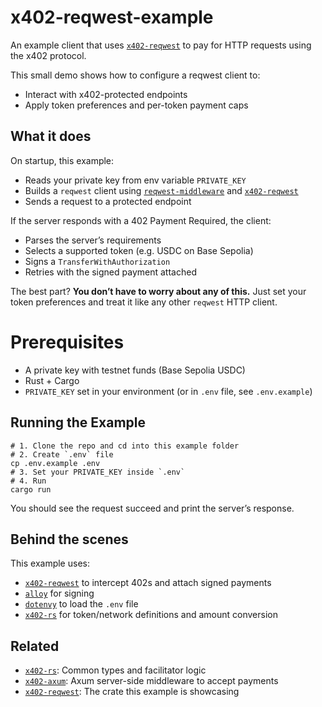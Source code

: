 # x402-reqwest-example

An example client that uses [`x402-reqwest`](https://crates.io/crates/x402-reqwest) to pay for HTTP requests using the x402 protocol.

This small demo shows how to configure a reqwest client to:
- Interact with x402-protected endpoints
- Apply token preferences and per-token payment caps

## What it does

On startup, this example:
- Reads your private key from env variable `PRIVATE_KEY`
- Builds a `reqwest` client using [`reqwest-middleware`](https://crates.io/crates/reqwest-middleware) and  [`x402-reqwest`](https://crates.io/crates/x402-reqwest)
- Sends a request to a protected endpoint

If the server responds with a 402 Payment Required, the client:
-	Parses the server’s requirements
-	Selects a supported token (e.g. USDC on Base Sepolia)
-	Signs a `TransferWithAuthorization`
-	Retries with the signed payment attached

The best part? **You don’t have to worry about any of this.**
Just set your token preferences and treat it like any other `reqwest` HTTP client.

# Prerequisites
- A private key with testnet funds (Base Sepolia USDC)
-	Rust + Cargo
-	`PRIVATE_KEY` set in your environment (or in `.env` file, see `.env.example`)

## Running the Example
```shell
# 1. Clone the repo and cd into this example folder
# 2. Create `.env` file
cp .env.example .env
# 3. Set your PRIVATE_KEY inside `.env`
# 4. Run
cargo run
```
You should see the request succeed and print the server’s response.

## Behind the scenes

This example uses:
-	[`x402-reqwest`](https://crates.io/crates/x402-reqwest) to intercept 402s and attach signed payments
-	[`alloy`](https://alloy.rs) for signing
-	[`dotenvy`](https://crates.io/crates/dotenvy) to load the `.env` file
-	[`x402-rs`](https://crates.io/crates/x402-rs) for token/network definitions and amount conversion

## Related
- [`x402-rs`](https://crates.io/crates/x402-rs): Common types and facilitator logic
- [`x402-axum`](https://crates.io/crates/x402-axum): Axum server-side middleware to accept payments
- [`x402-reqwest`](https://crates.io/crates/x402-reqwest): The crate this example is showcasing
